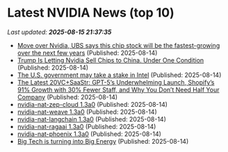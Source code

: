 # Latest NVIDIA News (top 10)
_Last updated: **2025-08-15 21:37:35**_

- [Move over Nvidia, UBS says this chip stock will be the fastest-growing over the next few years](https://biztoc.com/x/986d3c5b82edcdaf) (Published: 2025-08-14)
- [Trump Is Letting Nvidia Sell Chips to China. Under One Condition](https://biztoc.com/x/12364cfeb94f3b13) (Published: 2025-08-14)
- [The U.S. government may take a stake in Intel](https://www.pcworld.com/article/2879012/the-u-s-government-may-take-a-stake-in-intel.html) (Published: 2025-08-14)
- [The Latest 20VC+SaaStr: GPT-5’s Underwhelming Launch, Shopify’s 91% Growth with 30% Fewer Staff, and Why You Don’t Need Half Your Company](https://www.saastr.com/the-latest-20vcsaastr-gpt-5s-underwhelming-launch-shopifys-91-growth-with-30-fewer-staff-and-why-you-dont-need-half-your-company/) (Published: 2025-08-14)
- [nvidia-nat-zep-cloud 1.3a0](https://pypi.org/project/nvidia-nat-zep-cloud/1.3a0/) (Published: 2025-08-14)
- [nvidia-nat-weave 1.3a0](https://pypi.org/project/nvidia-nat-weave/1.3a0/) (Published: 2025-08-14)
- [nvidia-nat-langchain 1.3a0](https://pypi.org/project/nvidia-nat-langchain/1.3a0/) (Published: 2025-08-14)
- [nvidia-nat-ragaai 1.3a0](https://pypi.org/project/nvidia-nat-ragaai/1.3a0/) (Published: 2025-08-14)
- [nvidia-nat-phoenix 1.3a0](https://pypi.org/project/nvidia-nat-phoenix/1.3a0/) (Published: 2025-08-14)
- [Big Tech is turning into Big Energy](https://sherwood.news/tech/big-tech-is-turning-into-big-energy/) (Published: 2025-08-14)
